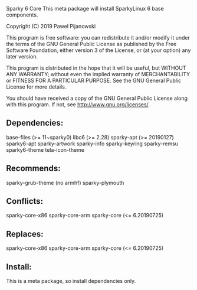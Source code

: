 Sparky 6 Core
This meta package will install SparkyLinux 6 base components.

Copyright (C) 2019 Paweł Pijanowski

This program is free software: you can redistribute it and/or modify
it under the terms of the GNU General Public License as published by
the Free Software Foundation, either version 3 of the License, or
(at your option) any later version.

This program is distributed in the hope that it will be useful,
but WITHOUT ANY WARRANTY; without even the implied warranty of
MERCHANTABILITY or FITNESS FOR A PARTICULAR PURPOSE.  See the
GNU General Public License for more details.

You should have received a copy of the GNU General Public License
along with this program.  If not, see <http://www.gnu.org/licenses/>.

Dependencies:
-------------
base-files (>= 11~sparky0)
libc6 (>= 2.28)
sparky-apt (>= 20190127)
sparky6-apt
sparky-artwork
sparky-info
sparky-keyring
sparky-remsu
sparky6-theme
tela-icon-theme

Recommends:
-------------
sparky-grub-theme (no armhf)
sparky-plymouth

Conflicts:
-------------
sparky-core-x86
sparky-core-arm
sparky-core (<= 6.20190725)

Replaces:
--------------
sparky-core-x86
sparky-core-arm
sparky-core (<= 6.20190725)

Install:
-------------
This is a meta package, so install dependencies only.

